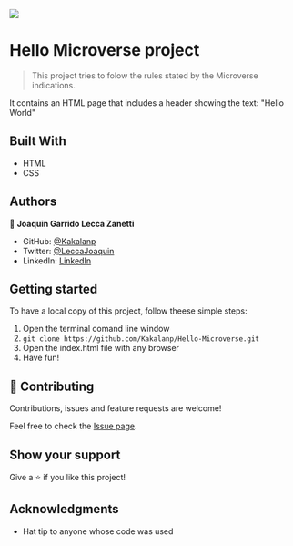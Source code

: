 ![](https://img.shields.io/badge/Microverse-blueviolet)

# Hello Microverse project

> This project tries to folow the rules stated by the Microverse indications.

It contains an HTML page that includes a header showing the text: "Hello World"

## Built With

- HTML
- CSS

## Authors

👤 **Joaquin Garrido Lecca Zanetti**

- GitHub: [@Kakalanp](https://github.com/Kakalanp)
- Twitter: [@LeccaJoaquin](https://twitter.com/LeccaJoaquin)
- LinkedIn: [LinkedIn](https://www.linkedin.com/in/joaquín-garrido-lecca-zanetti-623583204/)

## Getting started

To have a local copy of this project, follow theese simple steps:

1. Open the terminal comand line window
2. `git clone https://github.com/Kakalanp/Hello-Microverse.git`
3. Open the index.html file with any browser
4. Have fun!

## 🤝 Contributing

Contributions, issues and feature requests are welcome!

Feel free to check the [Issue page](https://github.com/Kakalanp/Hello-Microverse/issues).

## Show your support

Give a ⭐️ if you like this project!

## Acknowledgments

- Hat tip to anyone whose code was used

